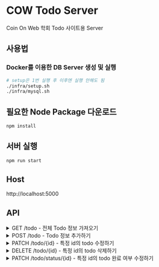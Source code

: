 # COW Todo Server

Coin On Web 학회 Todo 사이트용 Server

## 사용법

### Docker를 이용한 DB Server 생성 및 실행

```bash
# setup은 1번 실행 후 이후엔 실행 안해도 됨
./infra/setup.sh
./infra/mysql.sh
```

## 필요한 Node Package 다운로드

```bash
npm install
```

## 서버 실행

```bash
npm run start
```

## Host

http://localhost:5000

## API

<details>
<summary>GET /todo - 전체 Todo 정보 가져오기</summary>

---

모든 Todo 정보를 가져옵니다.

- **URL**

  /todo

- **Method:**

  `GET`

- **Success Response:**

  ```
  HTTP/1.1 200 OK

  [
    {
      "id": 1,
      "content": "test1",
      "isCompleted": false,
      "createdAt": "2022-07-26T00:14:52.449Z",
      "updatedAt": "2022-07-26T00:15:20.000Z"
    },
    {} // 위와 유사한 데이터가 여러 개 반환
  ]
  ```

  </details>

<details>
<summary>POST /todo - Todo 정보 추가하기</summary>

---

Todo 정보를 추가합니다.

- **URL**

  /todo

- **Method:**

  `POST`

- **Request Body**
  ```json
  {
    "content" : "새로운 Todo" // 새로운 Todo 내용을 넣어줍니다.
  }
  ```

- **Success Response:**
  ```
  HTTP/1.1 201 Created
  ```
  </details>

<details>
<summary>PATCH /todo/{id} - 특정 id의 todo 수정하기</summary>

---

특정 id값을 가진 Todo 정보를 수정합니다.

- **URL**

  /todo/{id}

- **Method:**

  `PATCH`

- **Request Body**
  ```json
  {
    "content" : "새로운 Todo(수정)" // 수정 될 Todo 내용을 넣어줍니다.
  }
  ```
  
- **Success Response:**
  ```
  HTTP/1.1 200 OK
  ```
  </details>

<details>
<summary>DELETE /todo/{id} - 특정 id의 todo 삭제하기</summary>

---

특정 id값을 가진 Todo 정보를 삭제합니다..

- **URL**

  /todo/{id}

- **Method:**

  `DELETE`

- **Success Response:**
  ```
  HTTP/1.1 200 OK
  ```
  </details>

<details>
<summary>PATCH /todo/status/{id} - 특정 id의 todo 완료 여부 수정하기</summary>

---

특정 id값을 가진 Todo의 완료 여부를 수정합니다.

- **URL**

  /todo/status/{id}

- **Method:**

  `PATCH`

- **Success Response:**

  ```
  HTTP/1.1 200 OK

  true or false
  ```

  </details>
